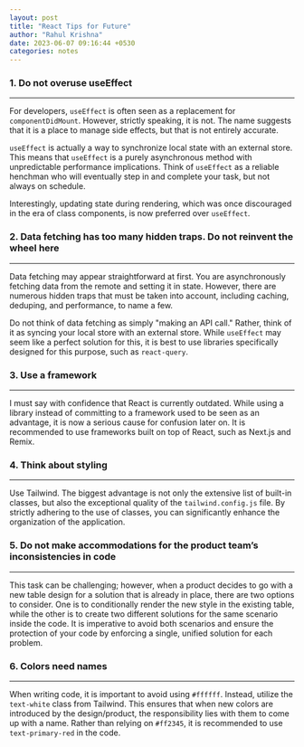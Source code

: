 ```yaml
---
layout: post
title: "React Tips for Future"
author: "Rahul Krishna"
date: 2023-06-07 09:16:44 +0530
categories: notes
---
```


### 1. Do not overuse useEffect

---

For developers, `useEffect` is often seen as a replacement for `componentDidMount`. However, strictly speaking, it is not. The name suggests that it is a place to manage side effects, but that is not entirely accurate.

`useEffect` is actually a way to synchronize local state with an external store. This means that `useEffect` is a purely asynchronous method with unpredictable performance implications. Think of `useEffect` as a reliable henchman who will eventually step in and complete your task, but not always on schedule.

Interestingly, updating state during rendering, which was once discouraged in the era of class components, is now preferred over `useEffect`.

### 2. Data fetching has too many hidden traps. Do not reinvent the wheel here

---

Data fetching may appear straightforward at first. You are asynchronously fetching data from the remote and setting it in state. However, there are numerous hidden traps that must be taken into account, including caching, deduping, and performance, to name a few.

Do not think of data fetching as simply "making an API call." Rather, think of it as syncing your local store with an external store. While `useEffect` may seem like a perfect solution for this, it is best to use libraries specifically designed for this purpose, such as `react-query`.

### 3. Use a framework

---

I must say with confidence that React is currently outdated. While using a library instead of committing to a framework used to be seen as an advantage, it is now a serious cause for confusion later on. It is recommended to use frameworks built on top of React, such as Next.js and Remix.

### 4. Think about styling

---

Use Tailwind. The biggest advantage is not only the extensive list of built-in classes, but also the exceptional quality of the `tailwind.config.js` file. By strictly adhering to the use of classes, you can significantly enhance the organization of the application.

### 5. Do not make accommodations for the product team’s inconsistencies in code

---

This task can be challenging; however, when a product decides to go with a new table design for a solution that is already in place, there are two options to consider. One is to conditionally render the new style in the existing table, while the other is to create two different solutions for the same scenario inside the code. It is imperative to avoid both scenarios and ensure the protection of your code by enforcing a single, unified solution for each problem.

### 6. Colors need names

---

When writing code, it is important to avoid using `#ffffff`. Instead, utilize the `text-white` class from Tailwind. This ensures that when new colors are introduced by the design/product, the responsibility lies with them to come up with a name. Rather than relying on `#ff2345`, it is recommended to use `text-primary-red` in the code.
